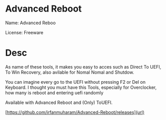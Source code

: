 # Advanced Reboot
Name: Advanced Reboo

License: Freeware

# Desc
As name of these tools, it makes you easy to acces such as Direct To UEFI, To Win Recovery, also avilable for Nomal Nomal and Shutdow.

You can imagine every go to the UEFI without pressing F2 or Del on Keyboard. I thought you must have this Tools, especially for Overclocker, how many is reboot and entering uefi randomly

Available with Advanced Reboot and (Only) ToUEFI.

[https://github.com/irfanmuharam/Advanced-Reboot/releases](url)

